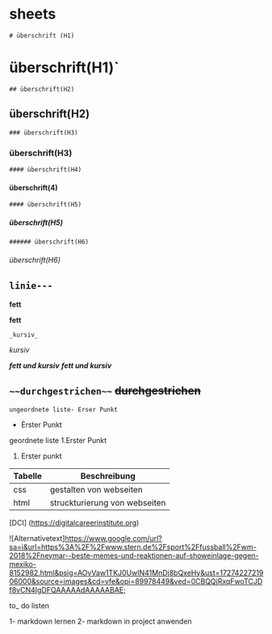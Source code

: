 # sheets
`# überschrift (H1)`
# überschrift(H1)`
`## überschrift(H2)`
## überschrift(H2)
`### überschrift(H3)`
### überschrift(H3)
`#### überschrift(H4)`
#### überschrift(4)
`#### überschrift(H5)`
##### überschrift(H5)
`###### überschrift(H6)`
###### überschrift(H6)

`linie---`
---
**fett**

**fett**

`_kursiv_`

_kursiv_

***fett und kursiv***
***fett und kursiv***

`~~durchgestrichen~~`
~~durchgestrichen~~
---
`ungeordnete liste- Erser Punkt`
- Èrster Punkt

geordnete liste  1.Erster Punkt
1. Erster punkt
   
 |Tabelle| Beschreibung| 
 |-------|-------------|
 |css    |gestalten von webseiten
 |html   |struckturierung von webseiten
 
   

   
 [DCI] (https://digitalcareerinstitute.org)

 ![Alternativetext]https://www.google.com/url?sa=i&url=https%3A%2F%2Fwww.stern.de%2Fsport%2Ffussball%2Fwm-2018%2Fneymar--beste-memes-und-reaktionen-auf-showeinlage-gegen-mexiko-8152982.html&psig=AOvVaw1TKJ0UwIN41MnDj8bQxeHy&ust=1727422721906000&source=images&cd=vfe&opi=89978449&ved=0CBQQjRxqFwoTCJDf8vCN4IgDFQAAAAAdAAAAABAE;

 
 to_ do listen
 
  1- markdown lernen
  2- markdown in project anwenden

